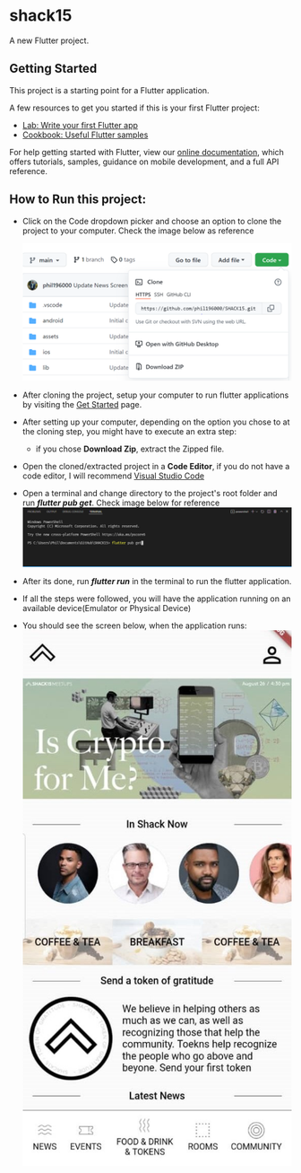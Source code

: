 # shack15

A new Flutter project.

## Getting Started

This project is a starting point for a Flutter application.

A few resources to get you started if this is your first Flutter project:

- [Lab: Write your first Flutter app](https://flutter.dev/docs/get-started/codelab)
- [Cookbook: Useful Flutter samples](https://flutter.dev/docs/cookbook)

For help getting started with Flutter, view our
[online documentation](https://flutter.dev/docs), which offers tutorials,
samples, guidance on mobile development, and a full API reference.

## How to Run this project:

- Click on the Code dropdown picker and choose an option to clone the project to your computer. Check the image below as reference

  ![Clone](./assets/readme/clone.png)

- After cloning the project, setup your computer to run flutter applications by visiting the [Get Started](https://docs.flutter.dev/get-started/install) page.

- After setting up your computer, depending on the option you chose to at the cloning step, you might have to execute an extra step:
  - if you chose **Download Zip**, extract the Zipped file.
- Open the cloned/extracted project in a **Code Editor**, if you do not have a code editor, I will recommend [Visual Studio Code](https://code.visualstudio.com/)
- Open a terminal and change directory to the project's root folder and run **_flutter pub get_**. Check image below for reference
  ![flutter pub get](./assets/readme/pub_get.png)
- After its done, run **_flutter run_** in the terminal to run the flutter application.
- If all the steps were followed, you will have the application running on an available device(Emulator or Physical Device)
- You should see the screen below, when the application runs:
  ![App](./assets/readme/shack15.jpeg)
